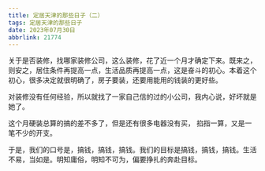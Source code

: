 ```yaml
---
title: 定居天津的那些日子（二）
tags: 定居天津的那些日子
date: 2023年07月30日
abbrlink: 21774
---
```


关于是否装修，找哪家装修公司，这么装修，花了近一个月才确定下来。既来之，则安之，居住条件再提高一点，生活品质再提高一点，这是奋斗的初心。本着这个初心，很多决定就很明确了，房子要装，还要用能用的钱装的更好些。

对装修没有任何经验，所以就找了一家自己信的过的小公司，我内心说，好坏就是她了。

这个月硬装总算的搞的差不多了，但是还有很多电器没有买， 掐指一算，又是一笔不少的开支。

于是，我们的口号是，搞钱，搞钱，搞钱。我们的目标是搞钱，搞钱，搞钱。生活不易，当如是。明知庸俗，明知不可为，偏要挣扎的奔赴目标。